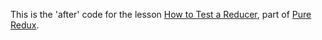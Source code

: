 This is the 'after' code for the lesson [How to Test a Reducer](https://daveceddia.podia.com/courses/pure-redux/54082-testing/152894-how-to-test-a-reducer), part of [Pure Redux](https://daveceddia.com/pure-redux/).
